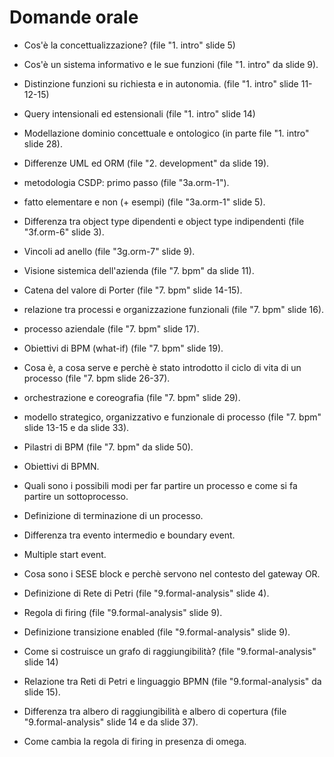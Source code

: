 # Domande orale

- Cos'è la concettualizzazione? (file "1. intro" slide 5)
- Cos'è un sistema informativo e le sue funzioni (file "1. intro" da slide 9).
- Distinzione funzioni su richiesta e in autonomia. (file "1. intro" slide 11-12-15)
- Query intensionali ed estensionali (file "1. intro" slide 14)
- Modellazione dominio concettuale e ontologico (in parte file "1. intro" slide 28).
- Differenze UML ed ORM (file "2. development" da slide 19).
- metodologia CSDP: primo passo (file "3a.orm-1").
- fatto elementare e non (+ esempi) (file "3a.orm-1" slide 5).
- Differenza tra object type dipendenti e object type indipendenti (file "3f.orm-6" slide 3).
- Vincoli ad anello (file "3g.orm-7" slide 9).

- Visione sistemica dell'azienda (file "7. bpm" da slide 11).
- Catena del valore di Porter (file "7. bpm" slide 14-15).
- relazione tra processi e organizzazione funzionali (file "7. bpm" slide 16).
- processo aziendale (file "7. bpm" slide 17).
- Obiettivi di BPM (what-if) (file "7. bpm" slide 19).
- Cosa è, a cosa serve e perchè è stato introdotto il ciclo di vita di un processo (file "7. bpm slide 26-37).
- orchestrazione e coreografia (file "7. bpm" slide 29).
- modello strategico, organizzativo e funzionale di processo (file "7. bpm" slide 13-15 e da slide 33).
- Pilastri di BPM (file "7. bpm" da slide 50).
- Obiettivi di BPMN.

- Quali sono i possibili modi per far partire un processo e come si fa partire un sottoprocesso.
- Definizione di terminazione di un processo.
- Differenza tra evento intermedio e boundary event.
- Multiple start event.
- Cosa sono i SESE block e perchè servono nel contesto del gateway OR.

- Definizione di Rete di Petri (file "9.formal-analysis" slide 4).
- Regola di firing (file "9.formal-analysis" slide 9).
- Definizione transizione enabled (file "9.formal-analysis" slide 9).
- Come si costruisce un grafo di raggiungibilità? (file "9.formal-analysis" slide 14)
- Relazione tra Reti di Petri e linguaggio BPMN (file "9.formal-analysis" da slide 15).
- Differenza tra albero di raggiungibilità e albero di copertura (file "9.formal-analysis" slide 14 e da slide 37).
- Come cambia la regola di firing in presenza di omega.
